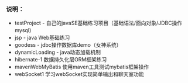 ### 说明：
* testProject - 自己的javaSE基础练习项目（基础语法/面向对象/JDBC操作mysql）
* jsp - java Web基础练习
* goodess - jdbc操作数据库demo（女神系统）
* dynamicLoading - java动态加载机制
* hibernate-1 数据持久化层ORM框架练习
* mavenWebMyBatis 使用maven工具测试mybatis框架操作
* webSocket1 学习webSocket实现简单输出和聊天室功能
